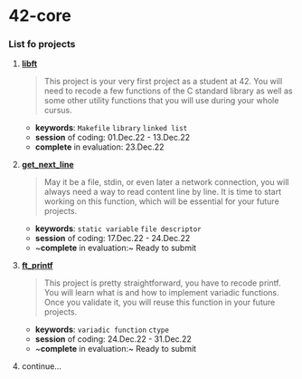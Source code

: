 # 42-core

### List fo projects

1. [**libft**](./tree/main/libft)
    > This project is your very first project as a student at 42. You will need to recode a few functions of the C standard library as well as some other utility functions that you will use during your whole cursus. 
    - **keywords**: `Makefile` `library` `linked list`
    - **session** of coding: 01.Dec.22 - 13.Dec.22 
    - **complete** in evaluation: 23.Dec.22 
    
1. [**get_next_line**](./tree/main/get_next_line)
    > May it be a file, stdin, or even later a network connection, you will always need a way to read content line by line. It is time to start working on this function, which will be essential for your future projects. 
    - **keywords**: `static variable` `file descriptor`
    - **session** of coding: 17.Dec.22 - 24.Dec.22 
    - ~**complete** in evaluation:~ Ready to submit
    
1. [**ft_printf**](./tree/main/ft_printf)
    > This project is pretty straightforward, you have to recode printf. You will learn what is and how to implement variadic functions. Once you validate it, you will reuse this function in your future projects. 
    - **keywords**: `variadic function` `ctype`
    - **session** of coding: 24.Dec.22 - 31.Dec.22 
    - ~**complete** in evaluation:~ Ready to submit
    
0. continue...
